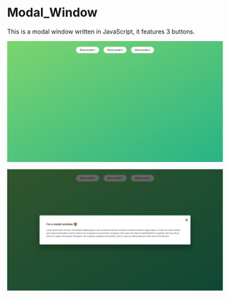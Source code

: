 # Modal_Window

This is a modal window written in JavaScript, it features 3 buttons.<br/>

![My Image](img-1.png)


![My Image](img-2.png)

